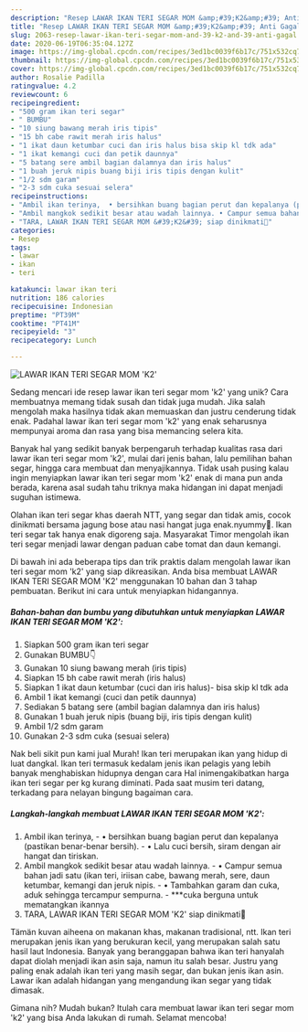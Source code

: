 ```yaml
---
description: "Resep LAWAR IKAN TERI SEGAR MOM &amp;#39;K2&amp;#39; Anti Gagal"
title: "Resep LAWAR IKAN TERI SEGAR MOM &amp;#39;K2&amp;#39; Anti Gagal"
slug: 2063-resep-lawar-ikan-teri-segar-mom-and-39-k2-and-39-anti-gagal
date: 2020-06-19T06:35:04.127Z
image: https://img-global.cpcdn.com/recipes/3ed1bc0039f6b17c/751x532cq70/lawar-ikan-teri-segar-mom-k2-foto-resep-utama.jpg
thumbnail: https://img-global.cpcdn.com/recipes/3ed1bc0039f6b17c/751x532cq70/lawar-ikan-teri-segar-mom-k2-foto-resep-utama.jpg
cover: https://img-global.cpcdn.com/recipes/3ed1bc0039f6b17c/751x532cq70/lawar-ikan-teri-segar-mom-k2-foto-resep-utama.jpg
author: Rosalie Padilla
ratingvalue: 4.2
reviewcount: 6
recipeingredient:
- "500 gram ikan teri segar"
- " BUMBU"
- "10 siung bawang merah iris tipis"
- "15 bh cabe rawit merah iris halus"
- "1 ikat daun ketumbar cuci dan iris halus bisa skip kl tdk ada"
- "1 ikat kemangi cuci dan petik daunnya"
- "5 batang sere ambil bagian dalamnya dan iris halus"
- "1 buah jeruk nipis buang biji iris tipis dengan kulit"
- "1/2 sdm garam"
- "2-3 sdm cuka sesuai selera"
recipeinstructions:
- "Ambil ikan terinya,  • bersihkan buang bagian perut dan kepalanya (pastikan benar-benar bersih). • Lalu cuci bersih, siram dengan air hangat dan tiriskan."
- "Ambil mangkok sedikit besar atau wadah lainnya. • Campur semua bahan jadi satu (ikan teri, iriisan cabe, bawang merah, sere, daun ketumbar, kemangi dan jeruk nipis. • Tambahkan garam dan cuka, aduk sehingga tercampur sempurna. ***cuka berguna untuk mematangkan ikannya"
- "TARA, LAWAR IKAN TERI SEGAR MOM &#39;K2&#39; siap dinikmati🤤"
categories:
- Resep
tags:
- lawar
- ikan
- teri

katakunci: lawar ikan teri 
nutrition: 186 calories
recipecuisine: Indonesian
preptime: "PT39M"
cooktime: "PT41M"
recipeyield: "3"
recipecategory: Lunch

---
```



![LAWAR IKAN TERI SEGAR MOM &#39;K2&#39;](https://img-global.cpcdn.com/recipes/3ed1bc0039f6b17c/751x532cq70/lawar-ikan-teri-segar-mom-k2-foto-resep-utama.jpg)

Sedang mencari ide resep lawar ikan teri segar mom &#39;k2&#39; yang unik? Cara membuatnya memang tidak susah dan tidak juga mudah. Jika salah mengolah maka hasilnya tidak akan memuaskan dan justru cenderung tidak enak. Padahal lawar ikan teri segar mom &#39;k2&#39; yang enak seharusnya mempunyai aroma dan rasa yang bisa memancing selera kita.

Banyak hal yang sedikit banyak berpengaruh terhadap kualitas rasa dari lawar ikan teri segar mom &#39;k2&#39;, mulai dari jenis bahan, lalu pemilihan bahan segar, hingga cara membuat dan menyajikannya. Tidak usah pusing kalau ingin menyiapkan lawar ikan teri segar mom &#39;k2&#39; enak di mana pun anda berada, karena asal sudah tahu triknya maka hidangan ini dapat menjadi suguhan istimewa.

Olahan ikan teri segar khas daerah NTT, yang segar dan tidak amis, cocok dinikmati bersama jagung bose atau nasi hangat juga enak.nyummy🤤. Ikan teri segar tak hanya enak digoreng saja. Masyarakat Timor mengolah ikan teri segar menjadi lawar dengan paduan cabe tomat dan daun kemangi.


Di bawah ini ada beberapa tips dan trik praktis dalam mengolah lawar ikan teri segar mom &#39;k2&#39; yang siap dikreasikan. Anda bisa membuat LAWAR IKAN TERI SEGAR MOM &#39;K2&#39; menggunakan 10 bahan dan 3 tahap pembuatan. Berikut ini cara untuk menyiapkan hidangannya.

<!--inarticleads1-->

##### Bahan-bahan dan bumbu yang dibutuhkan untuk menyiapkan LAWAR IKAN TERI SEGAR MOM &#39;K2&#39;:

1. Siapkan 500 gram ikan teri segar
1. Gunakan  BUMBU👇
1. Gunakan 10 siung bawang merah (iris tipis)
1. Siapkan 15 bh cabe rawit merah (iris halus)
1. Siapkan 1 ikat daun ketumbar (cuci dan iris halus)- bisa skip kl tdk ada
1. Ambil 1 ikat kemangi (cuci dan petik daunnya)
1. Sediakan 5 batang sere (ambil bagian dalamnya dan iris halus)
1. Gunakan 1 buah jeruk nipis (buang biji, iris tipis dengan kulit)
1. Ambil 1/2 sdm garam
1. Gunakan 2-3 sdm cuka (sesuai selera)


Nak beli sikit pun kami jual Murah! Ikan teri merupakan ikan yang hidup di luat dangkal. Ikan teri termasuk kedalam jenis ikan pelagis yang lebih banyak menghabiskan hidupnya dengan cara Hal inimengakibatkan harga ikan teri segar per kg kurang diminati. Pada saat musim teri datang, terkadang para nelayan bingung bagaiman cara. 

<!--inarticleads2-->

##### Langkah-langkah membuat LAWAR IKAN TERI SEGAR MOM &#39;K2&#39;:

1. Ambil ikan terinya,  - • bersihkan buang bagian perut dan kepalanya (pastikan benar-benar bersih). - • Lalu cuci bersih, siram dengan air hangat dan tiriskan.
1. Ambil mangkok sedikit besar atau wadah lainnya. - • Campur semua bahan jadi satu (ikan teri, iriisan cabe, bawang merah, sere, daun ketumbar, kemangi dan jeruk nipis. - • Tambahkan garam dan cuka, aduk sehingga tercampur sempurna. - ***cuka berguna untuk mematangkan ikannya
1. TARA, LAWAR IKAN TERI SEGAR MOM &#39;K2&#39; siap dinikmati🤤


Tämän kuvan aiheena on makanan khas, makanan tradisional, ntt. Ikan teri merupakan jenis ikan yang berukuran kecil, yang merupakan salah satu hasil laut Indonesia. Banyak yang beranggapan bahwa ikan teri hanyalah dapat diolah menjadi ikan asin saja, namun itu salah besar. Justru yang paling enak adalah ikan teri yang masih segar, dan bukan jenis ikan asin. Lawar ikan adalah hidangan yang mengandung ikan segar yang tidak dimasak. 

Gimana nih? Mudah bukan? Itulah cara membuat lawar ikan teri segar mom &#39;k2&#39; yang bisa Anda lakukan di rumah. Selamat mencoba!
